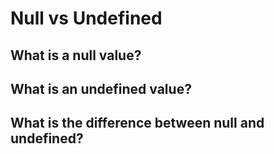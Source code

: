 # Null vs Undefined

## What is a null value?

## What is an undefined value?

## What is the difference between null and undefined?